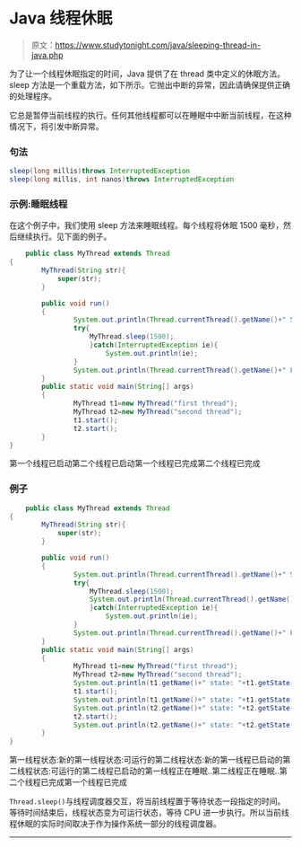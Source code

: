 # Java 线程休眠

> 原文：<https://www.studytonight.com/java/sleeping-thread-in-java.php>

为了让一个线程休眠指定的时间，Java 提供了在 thread 类中定义的休眠方法。sleep 方法是一个重载方法，如下所示。它抛出中断的异常，因此请确保提供正确的处理程序。

它总是暂停当前线程的执行。任何其他线程都可以在睡眠中中断当前线程，在这种情况下，将引发中断异常。

### 句法

```java
sleep(long millis)throws InterruptedException
sleep(long millis, int nanos)throws InterruptedException 
```

### 示例:睡眠线程

在这个例子中，我们使用 sleep 方法来睡眠线程。每个线程将休眠 1500 毫秒，然后继续执行。见下面的例子。

```java
    public class MyThread extends Thread
{ 
        MyThread(String str){
            super(str);
        }

        public void run()
        {
                System.out.println(Thread.currentThread().getName()+" Started");
                try{
                    MyThread.sleep(1500); 
                    }catch(InterruptedException ie){
                        System.out.println(ie);
                }
                System.out.println(Thread.currentThread().getName()+" Finished");
        }
        public static void main(String[] args)
        {
                MyThread t1=new MyThread("first thread");
                MyThread t2=new MyThread("second thread");
                t1.start();
                t2.start();
        }
} 

```

第一个线程已启动第二个线程已启动第一个线程已完成第二个线程已完成

### 例子

```java
    public class MyThread extends Thread
{ 
        MyThread(String str){
            super(str);
        }

        public void run()
        {
                System.out.println(Thread.currentThread().getName()+" Started");
                try{
                    MyThread.sleep(1500);
                    System.out.println(Thread.currentThread().getName()+" Sleeping..");
                    }catch(InterruptedException ie){
                        System.out.println(ie);
                }
                System.out.println(Thread.currentThread().getName()+" Finished");
        }
        public static void main(String[] args)
        {
                MyThread t1=new MyThread("first thread");
                MyThread t2=new MyThread("second thread");
                System.out.println(t1.getName()+" state: "+t1.getState());
                t1.start();
                System.out.println(t1.getName()+" state: "+t1.getState());
                System.out.println(t2.getName()+" state: "+t2.getState());
                t2.start();
                System.out.println(t2.getName()+" state: "+t2.getState());
        }
} 

```

第一线程状态:新的第一线程状态:可运行的第二线程状态:新的第一线程已启动的第二线程状态:可运行的第二线程已启动的第一线程正在睡眠..第二线程正在睡眠..第二个线程已完成第一个线程已完成

`Thread.sleep()`与线程调度器交互，将当前线程置于等待状态一段指定的时间。等待时间结束后，线程状态变为可运行状态，等待 CPU 进一步执行。所以当前线程休眠的实际时间取决于作为操作系统一部分的线程调度器。

* * *